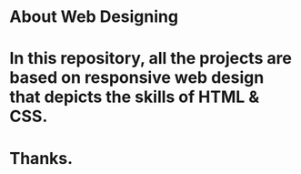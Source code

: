 # About Web Designing
# In this repository, all the projects are based on responsive web design that depicts the skills of HTML & CSS.
# Thanks.
